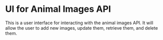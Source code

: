 # UI for Animal Images API

This is a user interface for interacting with the animal images API. It will allow the user to add new images, update them, retrieve them, and delete them.